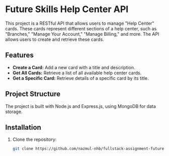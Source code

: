 # Future Skills Help Center API

This project is a RESTful API that allows users to manage "Help Center" cards. These cards represent different sections of a help center, such as "Branches," "Manage Your Account," "Manage Billing," and more. The API allows users to create and retrieve these cards.

## Features

- **Create a Card:** Add a new card with a title and description.
- **Get All Cards:** Retrieve a list of all available help center cards.
- **Get a Specific Card:** Retrieve details of a specific card by its title.

## Project Structure

The project is built with Node.js and Express.js, using MongoDB for data storage.

## Installation

1. Clone the repository:

   ```bash
   git clone https://github.com/nazmul-nhb/fullstack-assignment-future-skills.git
